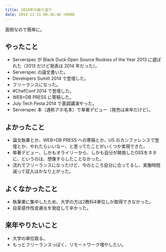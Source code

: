 ```yaml
---
title: 2014年の振り返り
date: 2014-12-31 00:36:46 +0900
---
```


面倒なので簡単に。

## やったこと

* Serverspec が Black Duck Open Source Rookies of the Year 2013 に選ばれた（2013 だけど発表は 2014 年だった）。
* Serverspec の論文書いた。
* Developers Sumiit 2014 で登壇した。
* フリーランスになった。
* #ChefConf 2014 で登壇した。
* WEB+DB PRESS に寄稿した。
* July Tech Festa 2014 で基調講演やった。
* Serverspec 本（通称アホ毛本）で単著デビュー（発売は来年だけど）。

## よかったこと

* 論文執筆とか、WEB+DB PRESS への寄稿とか、US のカンファレンスで登壇とか、やれたらいいなー、と思ってたことがいくつか実現できた。
* 単著デビュー、しかもオライリーから、しかも自分が開発したOSSをネタに、というのは、想像すらしたことなかった。
* 流れでフリーランスになったけど、今のところ自分に合ってるし、実働時間減って収入はかなり上がった。

## よくなかったこと

* 執筆業に集中したため、大学の方は2教科4単位しか取得できなかった。
* 自家感作性皮膚炎を発症して辛かった。

## 来年やりたいこと

* 大学の単位取る。
* もっとフリーランスっぽく、リモートワーク増やしたい。

